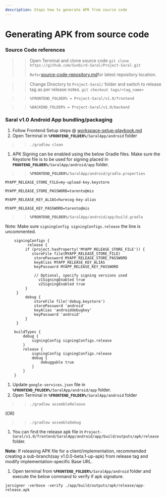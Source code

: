 ```yaml
---
description: Steps how to generate APK from source code
---
```


# Generating APK from source code

### Source Code references

> > Open Terminal and clone source code `git clone https://github.com/Sunbird-Saral/Project-Saral.git`
> >
> > `Refer`[source-code-repository.md](../source-code/source-code-repository.md "mention")for latest repository location.

> > Change Directory to `Project-Saral/` folder and switch to release tag as per release notes. `git checkout tags/<tag_name>`

> > `%FRONTEND_FOLDER% = Project-Saral/v1.0/frontend`

> > `%BACKEND_FOLDER% = Project-Saral/v1.0/backend`

### Saral v1.0 Android App bundling/packaging

1. Follow Frontend Setup steps @ [workspace-setup-playbook.md](workspace-setup-playbook.md "mention")
2. Open Terminal in **`%FRONTEND_FOLDER%`**`/SaralApp/android` folder

> > `./gradlew clean`

1. APK Signing can be enabled using the below Gradle files. Make sure the Keystore file is to be used for signing placed in **`FRONTEND_FOLDER%`**`/SaralApp/android/app` folder.

> > **`%FRONTEND_FOLDER%`**`/SaralApp/android/gradle.properties`

```
MYAPP_RELEASE_STORE_FILE=my-upload-key.keystore

MYAPP_RELEASE_STORE_PASSWORD=tarento@mis

MYAPP_RELEASE_KEY_ALIAS=hwrecog-key-alias

MYAPP_RELEASE_KEY_PASSWORD=tarento@mis
```

> > **`%FRONTEND_FOLDER%`**`/SaralApp/android/app/build.gradle`

Note: Make sure `signingConfig signingConfigs.release` the line is uncommented.

```
    signingConfigs {
          release {
         if (project.hasProperty('MYAPP_RELEASE_STORE_FILE')) {
            storeFile file(MYAPP_RELEASE_STORE_FILE)
             storePassword MYAPP_RELEASE_STORE_PASSWORD
             keyAlias MYAPP_RELEASE_KEY_ALIAS
             keyPassword MYAPP_RELEASE_KEY_PASSWORD

             // Optional, specify signing versions used
               v1SigningEnabled true
               v2SigningEnabled true
         }
     }
         debug {
             storeFile file('debug.keystore')
             storePassword 'android'
             keyAlias 'androiddebugkey'
             keyPassword 'android'
         }
     }

    buildTypes {
        debug {
            signingConfig signingConfigs.release
        }
        release {
            signingConfig signingConfigs.release
            debug {
                debuggable true
            }
        }
    }
```

1. Update `google-services.json` file in **`%FRONTEND_FOLDER%`**`/SaralApp/android/app` folder.
2. Open Terminal in **`%FRONTEND_FOLDER%`**`/SaralApp/android` folder

> > `./gradlew assembleRelease`

(OR)

> > `./gradlew assembleDebug`

1. You can find the release apk file in `Project-Saral/v1.0/frontend/SaralApp/android/app/build/outputs/apk/release` folder.

**Note:** If releasing APK file for a client/implementation, recommended creating a sub-branch(say v1.0.0-beta.1-up-apk) from release tag and modify implementation-specific Base URL.

1. Open terminal from **`%FRONTEND_FOLDER%`**`/SaralApp/android` folder and execute the below command to verify if apk signature.

`jarsigner -verbose -verify ./app/build/outputs/apk/release/app-release.apk`
